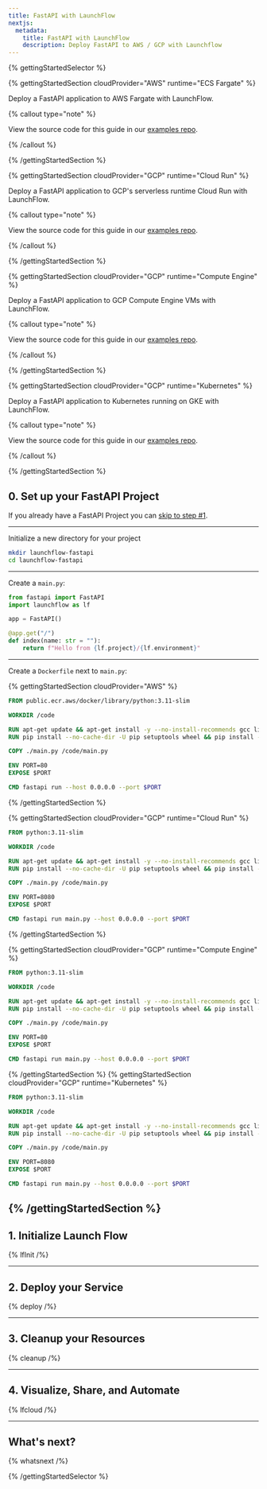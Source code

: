 ```yaml
---
title: FastAPI with LaunchFlow
nextjs:
  metadata:
    title: FastAPI with LaunchFlow
    description: Deploy FastAPI to AWS / GCP with Launchflow
---
```


{% gettingStartedSelector  %}

{% gettingStartedSection cloudProvider="AWS" runtime="ECS Fargate" %}

Deploy a FastAPI application to AWS Fargate with LaunchFlow.

{% callout type="note" %}

View the source code for this guide in our [examples repo](https://github.com/launchflow/launchflow-examples/tree/main/fastapi-get-started/aws/ecs-fargate).

{% /callout %}

{% /gettingStartedSection %}

{% gettingStartedSection cloudProvider="GCP" runtime="Cloud Run" %}

Deploy a FastAPI application to GCP's serverless runtime Cloud Run with LaunchFlow.

{% callout type="note" %}

View the source code for this guide in our [examples repo](https://github.com/launchflow/launchflow-examples/tree/main/fastapi-get-started/gcp/cloud-run).

{% /callout %}

{% /gettingStartedSection %}

{% gettingStartedSection cloudProvider="GCP" runtime="Compute Engine" %}

Deploy a FastAPI application to GCP Compute Engine VMs with LaunchFlow.

{% callout type="note" %}

View the source code for this guide in our [examples repo](https://github.com/launchflow/launchflow-examples/tree/main/fastapi-get-started/gcp/compute-engine).

{% /callout %}

{% /gettingStartedSection %}

{% gettingStartedSection cloudProvider="GCP" runtime="Kubernetes" %}

Deploy a FastAPI application to Kubernetes running on GKE with LaunchFlow.

{% callout type="note" %}

View the source code for this guide in our [examples repo](https://github.com/launchflow/launchflow-examples/tree/main/fastapi-get-started/gcp/gke).

{% /callout %}

{% /gettingStartedSection %}



## 0. Set up your FastAPI Project

If you already have a FastAPI Project you can [skip to step #1](#1-initialize-launch-flow).

---

Initialize a new directory for your project

```bash
mkdir launchflow-fastapi
cd launchflow-fastapi
```

---

Create a `main.py`:

```python
from fastapi import FastAPI
import launchflow as lf

app = FastAPI()

@app.get("/")
def index(name: str = ""):
    return f"Hello from {lf.project}/{lf.environment}"
```

---

Create a `Dockerfile` next to `main.py`:

{% gettingStartedSection cloudProvider="AWS" %}
```dockerfile
FROM public.ecr.aws/docker/library/python:3.11-slim

WORKDIR /code

RUN apt-get update && apt-get install -y --no-install-recommends gcc libpq-dev && apt-get clean && rm -rf /var/lib/apt/lists/*
RUN pip install --no-cache-dir -U pip setuptools wheel && pip install --no-cache-dir launchflow[aws] fastapi[standard]

COPY ./main.py /code/main.py

ENV PORT=80
EXPOSE $PORT

CMD fastapi run --host 0.0.0.0 --port $PORT
```

{% /gettingStartedSection %}

{% gettingStartedSection cloudProvider="GCP" runtime="Cloud Run" %}

```dockerfile
FROM python:3.11-slim

WORKDIR /code

RUN apt-get update && apt-get install -y --no-install-recommends gcc libpq-dev && apt-get clean && rm -rf /var/lib/apt/lists/*
RUN pip install --no-cache-dir -U pip setuptools wheel && pip install --no-cache-dir launchflow[gcp] fastapi[standard]

COPY ./main.py /code/main.py

ENV PORT=8080
EXPOSE $PORT

CMD fastapi run main.py --host 0.0.0.0 --port $PORT
```

{% /gettingStartedSection %}

{% gettingStartedSection cloudProvider="GCP" runtime="Compute Engine" %}

```dockerfile
FROM python:3.11-slim

WORKDIR /code

RUN apt-get update && apt-get install -y --no-install-recommends gcc libpq-dev && apt-get clean && rm -rf /var/lib/apt/lists/*
RUN pip install --no-cache-dir -U pip setuptools wheel && pip install --no-cache-dir launchflow[gcp] fastapi[standard]

COPY ./main.py /code/main.py

ENV PORT=80
EXPOSE $PORT

CMD fastapi run main.py --host 0.0.0.0 --port $PORT
```

{% /gettingStartedSection %}
{% gettingStartedSection cloudProvider="GCP" runtime="Kubernetes" %}

```dockerfile
FROM python:3.11-slim

WORKDIR /code

RUN apt-get update && apt-get install -y --no-install-recommends gcc libpq-dev && apt-get clean && rm -rf /var/lib/apt/lists/*
RUN pip install --no-cache-dir -U pip setuptools wheel && pip install --no-cache-dir launchflow[gcp] fastapi[standard]

COPY ./main.py /code/main.py

ENV PORT=8080
EXPOSE $PORT

CMD fastapi run main.py --host 0.0.0.0 --port $PORT
```
{% /gettingStartedSection %}
---

## 1. Initialize Launch Flow

{% lfInit /%}

---

## 2. Deploy your Service

{% deploy /%}

---

## 3. Cleanup your Resources

{% cleanup /%}

---

## 4. Visualize, Share, and Automate

{% lfcloud /%}

---

## What's next?

{% whatsnext /%}

{% /gettingStartedSelector %}
